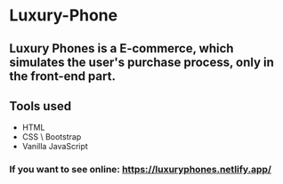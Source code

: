 # Luxury-Phone

## Luxury Phones is a E-commerce, which simulates the user's purchase process, only in the front-end part.

## Tools used
- HTML
- CSS \ Bootstrap
- Vanilla JavaScript

### If you want to see online: https://luxuryphones.netlify.app/
